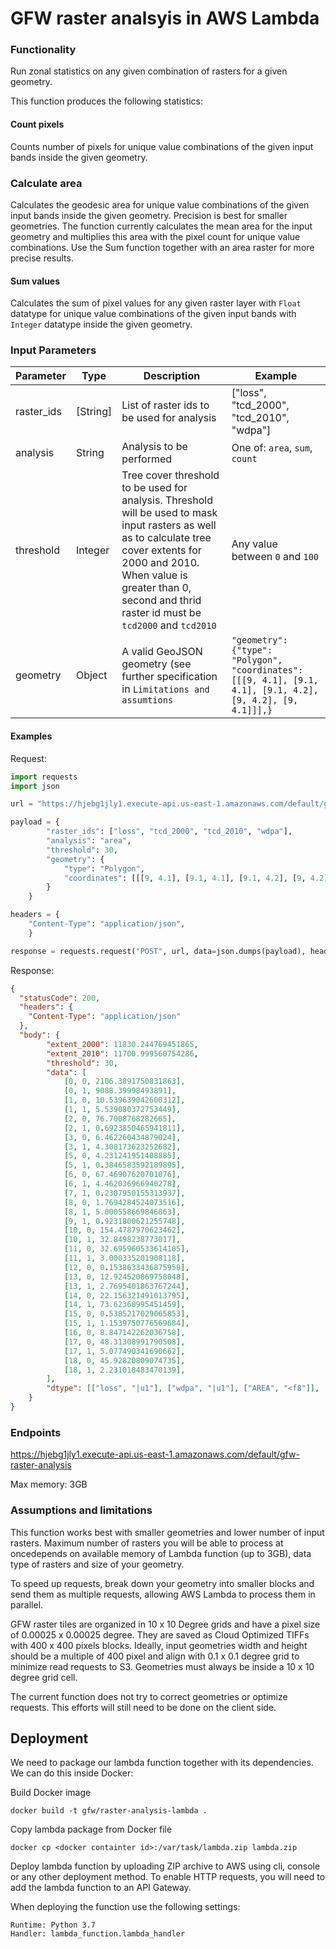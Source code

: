 # GFW raster analsyis in AWS Lambda

### Functionality

Run zonal statistics on any given combination of rasters for a given geometry.

This function produces the following statistics:

#### Count pixels
Counts number of pixels for unique value combinations of the given input bands inside the given geometry. 

### Calculate area
Calculates the geodesic area for unique value combinations of the given input bands inside the given geometry.
Precision is best for smaller geometries. The function currently calculates the mean area for the input geometry
and multiplies this area with the pixel count for unique value combinations. 
Use the Sum function together with an area raster for more precise results.

#### Sum values
Calculates the sum of pixel values for any given raster layer with `Float` datatype for unique value combinations 
of the given input bands with `Integer` datatype inside the given geometry.


### Input Parameters

|Parameter|Type|Description|Example|
|---------|----|-----------|-------|
|raster_ids| [String] | List of raster ids to be used for analysis | ["loss", "tcd_2000", "tcd_2010", "wdpa"] |
|analysis| String | Analysis to be performed | One of: `area`, `sum`, `count` |
|threshold| Integer | Tree cover threshold to be used for analysis. Threshold will be used to mask input rasters as well as to calculate tree cover extents for 2000 and 2010. When value is greater than 0, second and thrid raster id must be `tcd2000` and `tcd2010` | Any value between `0` and `100` |
|geometry| Object | A valid GeoJSON geometry (see further specification in `Limitations and assumtions` | `"geometry": {"type": "Polygon", "coordinates": [[[9, 4.1], [9.1, 4.1], [9.1, 4.2], [9, 4.2], [9, 4.1]]],}`|


#### Examples

Request:
```python
import requests
import json

url = "https://hjebg1jly1.execute-api.us-east-1.amazonaws.com/default/gfw-raster-analysis"

payload = {
        "raster_ids": ["loss", "tcd_2000", "tcd_2010", "wdpa"],
        "analysis": "area",
        "threshold": 30,
        "geometry": {
            "type": "Polygon",
            "coordinates": [[[9, 4.1], [9.1, 4.1], [9.1, 4.2], [9, 4.2], [9, 4.1]]],
        }
    }

headers = {
    "Content-Type": "application/json",
    }

response = requests.request("POST", url, data=json.dumps(payload), headers=headers)

```

Response:
```JSON
{
  "statusCode": 200,
  "headers": {
    "Content-Type": "application/json"
  },
  "body": {
        "extent_2000": 11830.244769451865,
        "extent_2010": 11700.999560754286,
        "threshold": 30,
        "data": [
            [0, 0, 2106.3891750831863],
            [0, 1, 9088.39998493891],
            [1, 0, 10.539639042600312],
            [1, 1, 5.539080372753449],
            [2, 0, 76.7008768282665],
            [2, 1, 0.6923850465941811],
            [3, 0, 6.462260434879024],
            [3, 1, 4.308173623252682],
            [5, 0, 4.231241951408885],
            [5, 1, 0.3846583592189895],
            [6, 0, 67.46907620701076],
            [6, 1, 4.462036966940278],
            [7, 1, 0.2307950155313937],
            [8, 0, 1.7694284524073516],
            [8, 1, 5.000558669846863],
            [9, 1, 0.9231800621255748],
            [10, 0, 154.4787970623462],
            [10, 1, 32.8498238773017],
            [11, 0, 32.695960533614105],
            [11, 1, 3.000335201908118],
            [12, 0, 0.1538633436875958],
            [13, 0, 12.924520869758048],
            [13, 1, 2.7695401863767244],
            [14, 0, 22.156321491013795],
            [14, 1, 73.62360995451459],
            [15, 0, 0.5385217029065853],
            [15, 1, 1.1539750776569684],
            [16, 0, 8.847142262036758],
            [17, 0, 48.31308991790508],
            [17, 1, 5.077490341690662],
            [18, 0, 45.92820809074735],
            [18, 1, 2.231018483470139],
        ],
        "dtype": [["loss", "|u1"], ["wdpa", "|u1"], ["AREA", "<f8"]],
    }
}

```


### Endpoints

https://hjebg1jly1.execute-api.us-east-1.amazonaws.com/default/gfw-raster-analysis

Max memory: 3GB


### Assumptions and limitations

This function works best with smaller geometries and lower number of input rasters. 
Maximum number of rasters you will be able to process at oncedepends on available memory of Lambda function (up to 3GB), 
data type of rasters and size of your geometry. 

To speed up requests, break down your geometry into smaller blocks and send them as multiple requests, 
allowing AWS Lambda to process them in parallel.

GFW raster tiles are organized in 10 x 10 Degree grids and have a pixel size of 0.00025 x 0.00025 degree.
They are saved as Cloud Optimized TIFFs with 400 x 400 pixels blocks.
Ideally, input geometries width and height should be a multiple of 400 pixel and align with 0.1 x 0.1 degree grid 
to minimize read requests to S3. Geometries must always be inside a 10 x 10 degree grid cell.

The current function does not try to correct geometries or optimize requests. 
This efforts will still need to be done on the client side.

## Deployment

We need to package our lambda function together with its dependencies. We can do this inside Docker:

Build Docker image

`docker build -t gfw/raster-analysis-lambda .`

Copy lambda package from Docker file

`docker cp <docker containter id>:/var/task/lambda.zip lambda.zip`

Deploy lambda function by uploading ZIP archive to AWS using cli, console or any other deployment method.
To enable HTTP requests, you will need to add the lambda function to an API Gateway.

When deploying the function use the following settings:

```
Runtime: Python 3.7
Handler: lambda_function.lambda_handler
``` 
 
